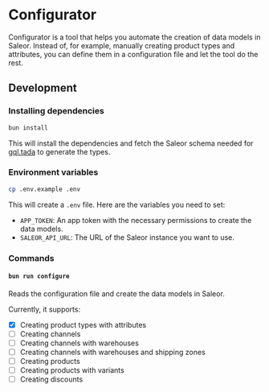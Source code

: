 # Configurator

Configurator is a tool that helps you automate the creation of data models in Saleor. Instead of, for example, manually creating product types and attributes, you can define them in a configuration file and let the tool do the rest.

## Development

### Installing dependencies

```bash
bun install
```

This will install the dependencies and fetch the Saleor schema needed for [gql.tada](https://gql-tada.0no.co/) to generate the types.

### Environment variables

```bash
cp .env.example .env
```

This will create a `.env` file. Here are the variables you need to set:

- `APP_TOKEN`: An app token with the necessary permissions to create the data models.
- `SALEOR_API_URL`: The URL of the Saleor instance you want to use.

### Commands

#### `bun run configure`

Reads the configuration file and create the data models in Saleor.

Currently, it supports:

- [x] Creating product types with attributes
- [ ] Creating channels
- [ ] Creating channels with warehouses
- [ ] Creating channels with warehouses and shipping zones
- [ ] Creating products
- [ ] Creating products with variants
- [ ] Creating discounts

